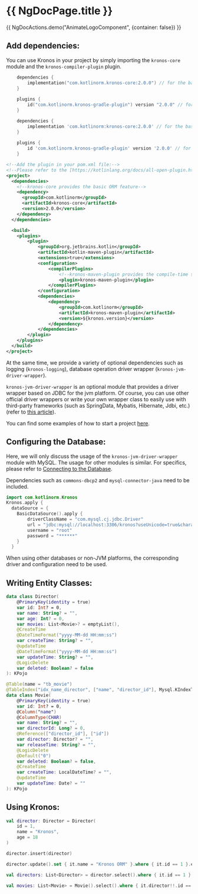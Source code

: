 # {{ NgDocPage.title }}

{{ NgDocActions.demo("AnimateLogoComponent", {container: false}) }}

## Add dependencies:

You can use Kronos in your project by simply importing the `kronos-core` module and the `kronos-compiler-plugin` plugin.

```kotlin group="import" name="gradle(kts)" icon="gradlekts"
    dependencies {
        implementation("com.kotlinorm.kronos-core:2.0.0") // for the basic ORM feature
    }
    
    plugins {
        id("com.kotlinorm.kronos-gradle-plugin") version "2.0.0" // for the compile-time support
    }
```

```groovy group="import" name="gradle(groovy)" icon="gradle"
    dependencies {
        implementation 'com.kotlinorm:kronos-core:2.0.0' // for the basic ORM feature
    }
    
    plugins {
        id 'com.kotlinorm.kronos-gradle-plugin' version '2.0.0' // for the compile-time support
    }
```

```xml group="import" name="maven" icon="maven"
<!--Add the plugin in your pom.xml file:-->
<!--Please refer to the [https://kotlinlang.org/docs/all-open-plugin.html#maven] for the detailed information.-->
<project>
  <dependencies>
    <!--kronos-core provides the basic ORM feature-->
    <dependency>
      <groupId>com.kotlinorm</groupId>
      <artifactId>kronos-core</artifactId>
      <version>2.0.0</version>
    </dependency>
  </dependencies>

  <build>
    <plugins>
        <plugin>
            <groupId>org.jetbrains.kotlin</groupId>
            <artifactId>kotlin-maven-plugin</artifactId>
            <extensions>true</extensions>
            <configuration>
                <compilerPlugins>
                    <!--kronos-maven-plugin provides the compile-time support-->
                    <plugin>kronos-maven-plugin</plugin>
                </compilerPlugins>
            </configuration>
            <dependencies>
                <dependency>
                    <groupId>com.kotlinorm</groupId>
                    <artifactId>kronos-maven-plugin</artifactId>
                    <version>${kronos.version}</version>
                </dependency>
            </dependencies>
        </plugin>
    </plugins>
  </build>
</project>
```

At the same time, we provide a variety of optional dependencies such as logging (`kronos-logging`), database operation driver wrapper (`kronos-jvm-driver-wrapper`).

`kronos-jvm-driver-wrapper` is an optional module that provides a driver wrapper based on JDBC for the jvm platform. Of course, you can use other official driver wrappers or write your own wrapper class to easily use with third-party frameworks (such as SpringData, Mybatis, Hibernate, Jdbi, etc.) (refer to [this article](/documentation/en/plugin/datasource-wrapper-and-third-part-framework)).

You can find some examples of how to start a project [here](https://github.com/Kronos-orm?tab=repositories).

## Configuring the Database:

Here, we will only discuss the usage of the `kronos-jvm-driver-wrapper` module with MySQL. The usage for other modules is similar. For specifics, please refer to [Connecting to the Database](/documentation/en/database/connect-to-db).

Dependencies such as `commons-dbcp2` and `mysql-connector-java` need to be included.

```kotlin group="KronosConfig" name="KronosConfig.kt"
import com.kotlinorm.Kronos
Kronos.apply {
  dataSource = {
    BasicDataSource().apply {
        driverClassName = "com.mysql.cj.jdbc.Driver"
        url = "jdbc:mysql://localhost:3306/kronos?useUnicode=true&characterEncoding=utf-8&useSSL=false&serverTimezone=UTC"
        username = "root"
        password = "******"
    }
  }
```
When using other databases or non-JVM platforms, the corresponding driver and configuration need to be used.

## Writing Entity Classes:

```kotlin group="KPojo" name="Director.kt"
data class Director(
    @PrimaryKey(identity = true)
    var id: Int? = 0,
    var name: String? = "",
    var age: Int? = 0,
    var movies: List<Movie>? = emptyList(),
    @CreateTime
    @DateTimeFormat("yyyy-MM-dd HH:mm:ss")
    var createTime: String? = "",
    @updateTime
    @DateTimeFormat("yyyy-MM-dd HH:mm:ss")
    var updateTime: String? = "",
    @LogicDelete
    var deleted: Boolean? = false
): KPojo
```

```kotlin group="KPojo" name="Movie.kt"
@Table(name = "tb_movie")
@TableIndex("idx_name_director", ["name", "director_id"], Mysql.KIndexType.UNIQUE, Mysql.KIndexMethod.BTREE)
data class Movie(
    @PrimaryKey(identity = true)
    var id: Int? = 0,
    @Column("name")
    @ColumnType(CHAR)
    var name: String? = "",
    var directorId: Long? = 0,
    @Reference(["director_id"], ["id"])
    var director: Director? = "",
    var releaseTime: String? = "",
    @LogicDelete
    @Default("0")
    var deleted: Boolean? = false,
    @CreateTime
    var createTime: LocalDateTime? = "",
    @updateTime
    var updateTime: Date? = ""
): KPojo
```

## Using Kronos:

```kotlin group="Kronos" name="Kronos.kt"
val director: Director = Director(
    id = 1,
    name = "Kronos",
    age = 18
)

director.insert(director)

director.update().set { it.name = "Kronos ORM" }.where { it.id == 1 }.execute()

val directors: List<Director> = director.select().where { it.id == 1 }.queryList()

val movies: List<Movie> = Movie().select().where { it.director!!.id == director.id.value }.queryList()
```
